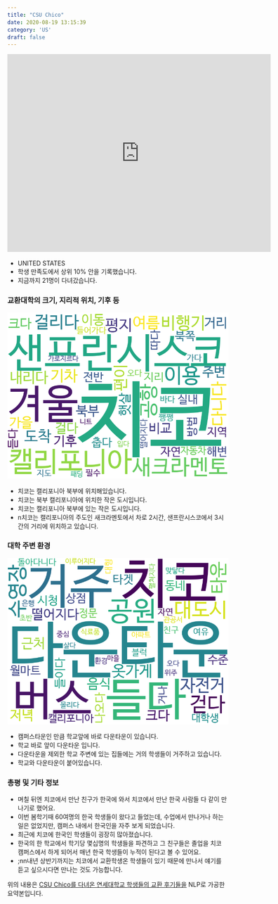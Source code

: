 ```yaml
---
title: "CSU Chico"
date: 2020-08-19 13:15:39
category: 'US'
draft: false
---
```


<iframe
width="600"
height="450"
frameborder="0" style="border:0"
src="https://www.google.com/maps/embed/v1/place?key=AIzaSyC9e1AME-pVmWC4hBpFdu5S4dKzyepa3HQ&q=CSU+Chico&center=39.7296988,-121.8497593&zoom=14" allowfullscreen>
</iframe>

* UNITED STATES
* 학생 만족도에서 상위 10% 안을 기록했습니다.
* 지금까지 21명이 다녀갔습니다. 

### 교환대학의 크기, 지리적 위치, 기후 등

![gen_info-WordCloud](../univ_wordclouds_okt/gen_info/US000022_gen_info_okt.png)

* 치코는 캘리포니아 북부에 위치해있습니다.
* 치코는 북부 캘리포니아에 위치한 작은 도시입니다.
* 치코는 캘리포니아 북부에 있는 작은 도시입니다.
* n치코는 캘리포니아의 주도인 새크라멘토에서 차로 2시간, 샌프란시스코에서 3시간의 거리에 위치하고 있습니다.


### 대학 주변 환경

![env_info-WordCloud](../univ_wordclouds_okt/env_info/US000022_env_info_okt.png)

* 캠퍼스타운인 만큼 학교앞에 바로 다운타운이 있습니다.
* 학교 바로 앞이 다운타운 입니다.
* 다운타운을 제외한 학교 주변에 있는 집들에는 거의 학생들이 거주하고 있습니다.
* 학교와 다운타운이 붙어있습니다.


### 총평 및 기타 정보 
* 며칠 뒤엔 치코에서 만난 친구가 한국에 와서 치코에서 만난 한국 사람들 다 같이 만나기로 했어요.
* 이번 봄학기때 60여명의 한국 학생들이 왔다고 들었는데, 수업에서 만나거나 하는 일은 없었지만, 캠퍼스 내에서 한국인을 자주 보게 되었습니다.
* 최근에 치코에 한국인 학생들이 굉장히 많아졌습니다.
* 한국의 한 학교에서 학기당 몇십명의 학생들을 파견하고 그 친구들은 졸업을 치코 캠퍼스에서 하게 되어서 매년 한국 학생들이 누적이 된다고 볼 수 있어요.
* ;nn내년 상반기까지는 치코에서 교환학생온 학생들이 있기 때문에 만나서 얘기를 듣고 싶으시다면 만나는 것도 가능합니다.


위의 내용은 [CSU Chico를 다녀온 연세대학교 학생들의 교환 후기들을](http://oia.yonsei.ac.kr/partner/expReport.asp?ucode=US000022&bgbn=A) NLP로 가공한 요약본입니다. 
